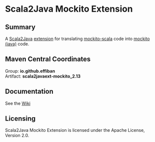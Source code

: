 # Scala2Java Mockito Extension

## Summary
A [Scala2Java](https://github.com/effiban/scala2java) [extension](https://github.com/effiban/scala2java/wiki/Extensions) for translating [mockito-scala](https://github.com/mockito/mockito-scala) code into [mockito (java)](https://github.com/mockito/mockito) code.  

## Maven Central Coordinates
Group: **io.github.effiban**  
Artifact: **scala2javaext-mockito_2.13**  

## Documentation
See the [Wiki](https://github.com/effiban/scala2javaext-mockito/wiki)

## Licensing
Scala2Java Mockito Extension is licensed under the Apache License, Version 2.0.

 
